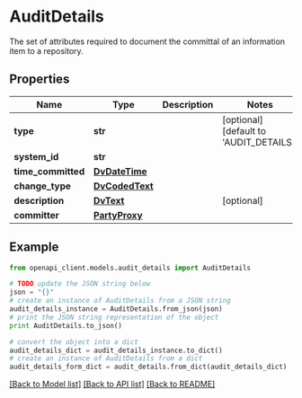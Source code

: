 # AuditDetails

The set of attributes required to document the committal of an information item to a repository.

## Properties

Name | Type | Description | Notes
------------ | ------------- | ------------- | -------------
**type** | **str** |  | [optional] [default to 'AUDIT_DETAILS']
**system_id** | **str** |  | 
**time_committed** | [**DvDateTime**](DvDateTime.md) |  | 
**change_type** | [**DvCodedText**](DvCodedText.md) |  | 
**description** | [**DvText**](DvText.md) |  | [optional] 
**committer** | [**PartyProxy**](PartyProxy.md) |  | 

## Example

```python
from openapi_client.models.audit_details import AuditDetails

# TODO update the JSON string below
json = "{}"
# create an instance of AuditDetails from a JSON string
audit_details_instance = AuditDetails.from_json(json)
# print the JSON string representation of the object
print AuditDetails.to_json()

# convert the object into a dict
audit_details_dict = audit_details_instance.to_dict()
# create an instance of AuditDetails from a dict
audit_details_form_dict = audit_details.from_dict(audit_details_dict)
```
[[Back to Model list]](../README.md#documentation-for-models) [[Back to API list]](../README.md#documentation-for-api-endpoints) [[Back to README]](../README.md)


